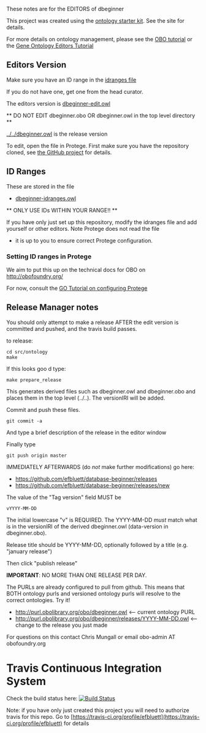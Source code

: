 These notes are for the EDITORS of dbeginner

This project was created using the [ontology starter kit](https://github.com/cmungall/ontology-starter-kit). See the site for details.

For more details on ontology management, please see the [OBO tutorial](https://github.com/jamesaoverton/obo-tutorial) or the [Gene Ontology Editors Tutorial](go-protege-tutorial.readthedocs.io)

## Editors Version

Make sure you have an ID range in the [idranges file](dbeginner-idranges.owl)

If you do not have one, get one from the head curator.

The editors version is [dbeginner-edit.owl](dbeginner-edit.owl)

** DO NOT EDIT dbeginner.obo OR dbeginner.owl in the top level directory **

[../../dbeginner.owl](../../dbeginner.owl) is the release version

To edit, open the file in Protege. First make sure you have the repository cloned, see [the GitHub project](https://github.com/efbluett/database-beginner) for details.

## ID Ranges

These are stored in the file

 * [dbeginner-idranges.owl](dbeginner-idranges.owl)

** ONLY USE IDs WITHIN YOUR RANGE!! **

If you have only just set up this repository, modify the idranges file
and add yourself or other editors. Note Protege does not read the file
- it is up to you to ensure correct Protege configuration.


### Setting ID ranges in Protege

We aim to put this up on the technical docs for OBO on http://obofoundry.org/

For now, consult the [GO Tutorial on configuring Protege](http://go-protege-tutorial.readthedocs.io/en/latest/Entities.html#new-entities)


## Release Manager notes

You should only attempt to make a release AFTER the edit version is
committed and pushed, and the travis build passes.

to release:

    cd src/ontology
    make

If this looks goo
d type:

    make prepare_release

This generates derived files such as dbeginner.owl and dbeginner.obo and places
them in the top level (../..). The versionIRI will be added.

Commit and push these files.

    git commit -a

And type a brief description of the release in the editor window

Finally type

    git push origin master

IMMEDIATELY AFTERWARDS (do *not* make further modifications) go here:

 * https://github.com/efbluett/database-beginner/releases
 * https://github.com/efbluett/database-beginner/releases/new

The value of the "Tag version" field MUST be

    vYYYY-MM-DD

The initial lowercase "v" is REQUIRED. The YYYY-MM-DD *must* match
what is in the versionIRI of the derived dbeginner.owl (data-version in
dbeginner.obo).

Release title should be YYYY-MM-DD, optionally followed by a title (e.g. "january release")

Then click "publish release"

__IMPORTANT__: NO MORE THAN ONE RELEASE PER DAY.

The PURLs are already configured to pull from github. This means that
BOTH ontology purls and versioned ontology purls will resolve to the
correct ontologies. Try it!

 * http://purl.obolibrary.org/obo/dbeginner.owl <-- current ontology PURL
 * http://purl.obolibrary.org/obo/dbeginner/releases/YYYY-MM-DD.owl <-- change to the release you just made

For questions on this contact Chris Mungall or email obo-admin AT obofoundry.org

# Travis Continuous Integration System

Check the build status here: [![Build Status](https://travis-ci.org/efbluett/database-beginner.svg?branch=master)](https://travis-ci.org/efbluett/database-beginner)

Note: if you have only just created this project you will need to authorize travis for this repo. Go to [https://travis-ci.org/profile/efbluett](https://travis-ci.org/profile/efbluett) for details

